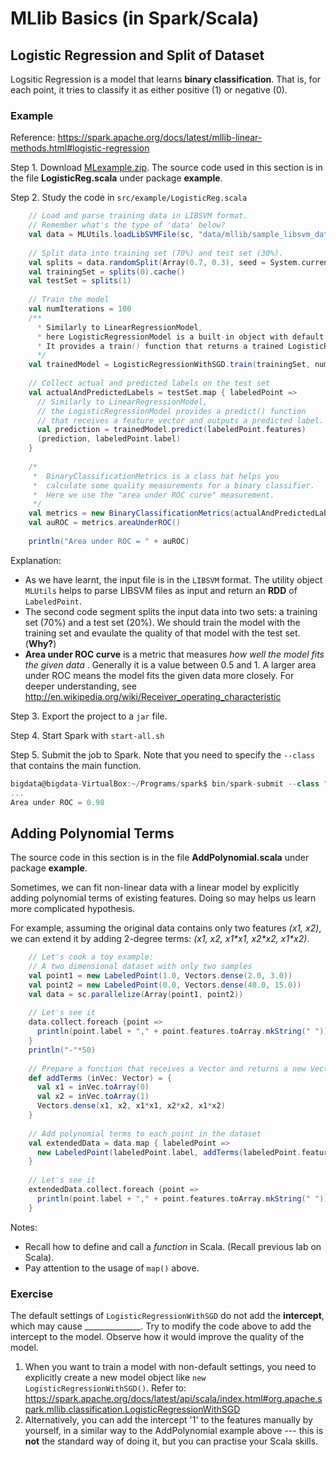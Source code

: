 # MLlib Basics (in Spark/Scala)

## Logistic Regression and Split of Dataset

Logsitic Regression is a model that learns **binary classification**. That is, for each point, it tries to classify it as either positive (1) or negative (0).

### Example

Reference: https://spark.apache.org/docs/latest/mllib-linear-methods.html#logistic-regression

Step 1. Download [MLexample.zip](../5-MLlib/MLexample.zip). The source code used in this section is in the file **LogisticReg.scala** under package **example**.

Step 2. Study the code in `src/example/LogisticReg.scala`

```scala
    // Load and parse training data in LIBSVM format.
    // Remember what's the type of 'data' below?
	val data = MLUtils.loadLibSVMFile(sc, "data/mllib/sample_libsvm_data.txt")
	
	// Split data into training set (70%) and test set (30%).
	val splits = data.randomSplit(Array(0.7, 0.3), seed = System.currentTimeMillis)
	val trainingSet = splits(0).cache()
	val testSet = splits(1)
	
	// Train the model
	val numIterations = 100
	/** 
	  * Similarly to LinearRegressionModel,
	  * here LogisticRegressionModel is a built-in object with default settings.
	  * It provides a train() function that returns a trained LogisticRegressionModel model.
	  */
	val trainedModel = LogisticRegressionWithSGD.train(trainingSet, numIterations)
	
	// Collect actual and predicted labels on the test set 
	val actualAndPredictedLabels = testSet.map { labeledPoint =>
	  // Similarly to LinearRegressionModel,
	  // the LogisticRegressionModel provides a predict() function
	  // that receives a feature vector and outputs a predicted label.
	  val prediction = trainedModel.predict(labeledPoint.features)
	  (prediction, labeledPoint.label)
	}
	
	/*
	 *  BinaryClassificationMetrics is a class hat helps you
	 *  calculate some quality measurements for a binary classifier.
	 *  Here we use the "area under ROC curve" measurement.
	 */
	val metrics = new BinaryClassificationMetrics(actualAndPredictedLabels)
	val auROC = metrics.areaUnderROC()
	
	println("Area under ROC = " + auROC)  
  ```
  
  Explanation:
  
  + As we have learnt, the input file is in the `LIBSVM` format. The utility object `MLUtils` helps to parse LIBSVM files as input and return an **RDD** of `LabeledPoint`.
  + The second code segment splits the input data into two sets: a training set (70%) and a test set (20%). We should train the model with the training set and evaulate the quality of that model with the test set. (**Why?**)
  + **Area under ROC curve** is a metric that measures *how well the model fits the given data* . Generally it is a value between 0.5 and 1. A larger area under ROC means the model fits the given data more closely. For deeper understanding, see http://en.wikipedia.org/wiki/Receiver_operating_characteristic

Step 3. Export the project to a `jar` file.

Step 4. Start Spark with `start-all.sh`

Step 5. Submit the job to Spark. Note that you need to specify the `--class` that contains the main function.

```scala
bigdata@bigdata-VirtualBox:~/Programs/spark$ bin/spark-submit --class "example.LogisticReg" --master spark://localhost:7077 ~/MLexample.jar
...
Area under ROC = 0.98        
```

## Adding Polynomial Terms
The source code in this section is in the file **AddPolynomial.scala** under package **example**.

Sometimes, we can fit non-linear data with a linear model by explicitly adding polynomial terms of existing features. Doing so may helps us learn more complicated hypothesis.

For example, assuming the original data contains only two features *(x1, x2)*, we can extend it by adding 2-degree terms:
*(x1, x2, x1\*x1, x2\*x2, x1\*x2)*.

```scala
    // Let's cook a toy example:
    // A two dimensional dataset with only two samples
    val point1 = new LabeledPoint(1.0, Vectors.dense(2.0, 3.0))
    val point2 = new LabeledPoint(0.0, Vectors.dense(40.0, 15.0))
    val data = sc.parallelize(Array(point1, point2))
    
    // Let's see it
    data.collect.foreach {point =>
      println(point.label + "," + point.features.toArray.mkString(" "))
    }
    println("-"*50)
    
    // Prepare a function that receives a Vector and returns a new Vector    
    def addTerms (inVec: Vector) = {
      val x1 = inVec.toArray(0)
      val x2 = inVec.toArray(1)
      Vectors.dense(x1, x2, x1*x1, x2*x2, x1*x2)
    }
    
    // Add polynomial terms to each point in the dataset
    val extendedData = data.map { labeledPoint =>
      new LabeledPoint(labeledPoint.label, addTerms(labeledPoint.features))
    }
    
    // Let's see it
    extendedData.collect.foreach {point =>
      println(point.label + "," + point.features.toArray.mkString(" "))
    }
```
Notes:

+ Recall how to define and call a *function* in Scala. (Recall previous lab on Scala).
+ Pay attention to the usage of `map()` above.

### Exercise
The default settings of `LogisticRegressionWithSGD` do not add the **intercept**, which may cause \_\_\_\_\_\_\_\_\_\_\_\_\_\_. Try to modify the code above to add the intercept to the model. Observe how it would improve the quality of the model. 
1. When you want to train a model with non-default settings, you need to explicitly create a new model object like `new LogisticRegressionWithSGD()`. Refer to: https://spark.apache.org/docs/latest/api/scala/index.html#org.apache.spark.mllib.classification.LogisticRegressionWithSGD
2. Alternatively, you can add the intercept '1' to the features manually by yourself, in a similar way to the AddPolynomial example above --- this is **not** the standard way of doing it, but you can practise your Scala skills.